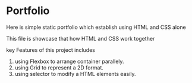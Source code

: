 # Portfolio
Here is  simple static portfolio which establish using HTML and CSS alone 

This file is showcase that how HTML and CSS work together

key Features of this project includes
  1. using Flexbox to arrange container parallely.
  2. using Grid to represent a 2D format.
  3. using selector to modify a HTML elements easily.

